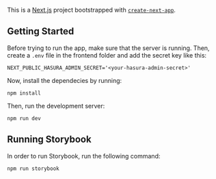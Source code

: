 This is a [Next.js](https://nextjs.org) project bootstrapped with [`create-next-app`](https://nextjs.org/docs/app/api-reference/cli/create-next-app).

## Getting Started

Before trying to run the app, make sure that the server is running. Then, create a `.env` file in the frontend folder and add the secret key like this:
```
NEXT_PUBLIC_HASURA_ADMIN_SECRET='<your-hasura-admin-secret>'
```

Now, install the dependecies by running:
```
npm install
```

Then, run the development server:

```
npm run dev
```

## Running Storybook

In order to run Storybook, run the following command:
```
npm run storybook
```
